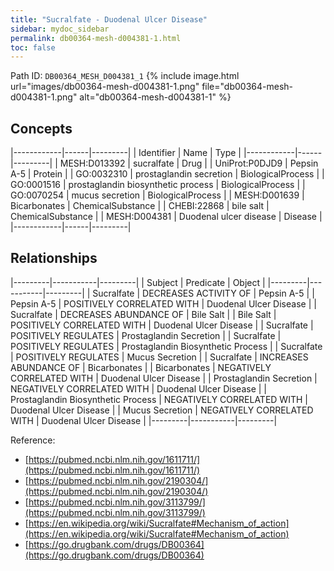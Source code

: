 ```yaml
---
title: "Sucralfate - Duodenal Ulcer Disease"
sidebar: mydoc_sidebar
permalink: db00364-mesh-d004381-1.html
toc: false 
---
```



Path ID: `DB00364_MESH_D004381_1`
{% include image.html url="images/db00364-mesh-d004381-1.png" file="db00364-mesh-d004381-1.png" alt="db00364-mesh-d004381-1" %}

## Concepts

|------------|------|---------|
| Identifier | Name | Type    |
|------------|------|---------|
| MESH:D013392 | sucralfate | Drug |
| UniProt:P0DJD9 | Pepsin A-5 | Protein |
| GO:0032310 | prostaglandin secretion | BiologicalProcess |
| GO:0001516 | prostaglandin biosynthetic process | BiologicalProcess |
| GO:0070254 | mucus secretion | BiologicalProcess |
| MESH:D001639 | Bicarbonates | ChemicalSubstance |
| CHEBI:22868 | bile salt | ChemicalSubstance |
| MESH:D004381 | Duodenal ulcer disease | Disease |
|------------|------|---------|

## Relationships

|---------|-----------|---------|
| Subject | Predicate | Object  |
|---------|-----------|---------|
| Sucralfate | DECREASES ACTIVITY OF | Pepsin A-5 |
| Pepsin A-5 | POSITIVELY CORRELATED WITH | Duodenal Ulcer Disease |
| Sucralfate | DECREASES ABUNDANCE OF | Bile Salt |
| Bile Salt | POSITIVELY CORRELATED WITH | Duodenal Ulcer Disease |
| Sucralfate | POSITIVELY REGULATES | Prostaglandin Secretion |
| Sucralfate | POSITIVELY REGULATES | Prostaglandin Biosynthetic Process |
| Sucralfate | POSITIVELY REGULATES | Mucus Secretion |
| Sucralfate | INCREASES ABUNDANCE OF | Bicarbonates |
| Bicarbonates | NEGATIVELY CORRELATED WITH | Duodenal Ulcer Disease |
| Prostaglandin Secretion | NEGATIVELY CORRELATED WITH | Duodenal Ulcer Disease |
| Prostaglandin Biosynthetic Process | NEGATIVELY CORRELATED WITH | Duodenal Ulcer Disease |
| Mucus Secretion | NEGATIVELY CORRELATED WITH | Duodenal Ulcer Disease |
|---------|-----------|---------|

Reference: 
  - [https://pubmed.ncbi.nlm.nih.gov/1611711/](https://pubmed.ncbi.nlm.nih.gov/1611711/)
  - [https://pubmed.ncbi.nlm.nih.gov/2190304/](https://pubmed.ncbi.nlm.nih.gov/2190304/)
  - [https://pubmed.ncbi.nlm.nih.gov/3113799/](https://pubmed.ncbi.nlm.nih.gov/3113799/)
  - [https://en.wikipedia.org/wiki/Sucralfate#Mechanism_of_action](https://en.wikipedia.org/wiki/Sucralfate#Mechanism_of_action)
  - [https://go.drugbank.com/drugs/DB00364](https://go.drugbank.com/drugs/DB00364)
